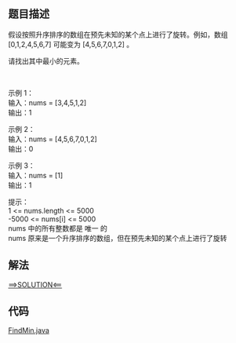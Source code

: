 ## 题目描述

假设按照升序排序的数组在预先未知的某个点上进行了旋转。例如，数组 [0,1,2,4,5,6,7] 可能变为 [4,5,6,7,0,1,2] 。

请找出其中最小的元素。

 

示例 1：
<br>输入：nums = [3,4,5,1,2]
<br>输出：1

示例 2：
<br>输入：nums = [4,5,6,7,0,1,2]
<br>输出：0

示例 3：
<br>输入：nums = [1]
<br>输出：1

提示：
<br>1 <= nums.length <= 5000
<br>-5000 <= nums[i] <= 5000
<br>nums 中的所有整数都是 唯一 的
<br>nums 原来是一个升序排序的数组，但在预先未知的某个点上进行了旋转

## 解法

[==>SOLUTION<==](https://leetcode-cn.com/problems/find-minimum-in-rotated-sorted-array/solution/xun-zhao-xuan-zhuan-pai-xu-shu-zu-zhong-5irwp/)

## 代码

[FindMin.java](https://github.com/Marshal7cc/leetcode-java/blob/master/src/binarysearch/FindMin.java)

